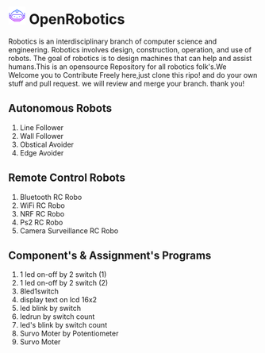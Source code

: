  # <img src="https://github.com/krishanjangid/OpenRobotics/blob/master/images/logo.png" height="35" width="35" > OpenRobotics
Robotics is an interdisciplinary branch of computer science and engineering. Robotics involves design, construction, operation, and use of robots. The goal of robotics is to design machines that can help and assist humans.This is an opensource Repository for all robotics folk's.We Welcome you to Contribute Freely here,just clone this ripo! and do your own stuff and pull request. we will review and merge your branch. thank you!

<h2>Autonomous Robots</h2>
<ol>
<li>Line Follower
<li>Wall Follower
<li>Obstical Avoider
<li>Edge Avoider
</ol>
<h2>Remote Control Robots</h2>
<ol>
<li>Bluetooth RC Robo
<li>WiFi RC Robo
<li>NRF RC Robo
<li>Ps2 RC Robo
<li>Camera Surveillance RC Robo
</ol>
<h2>Component's & Assignment's Programs</h2>
<ol>
<li>1 led on-off by 2 switch (1)
<li>1 led on-off by 2 switch (2)
<li>8led1switch
<li>display text on lcd 16x2
<li>led blink by switch
<li>ledrun by switch count
<li>led's blink by switch count
<li>Survo Moter by Potentiometer
<li>Survo Moter
</ol>
